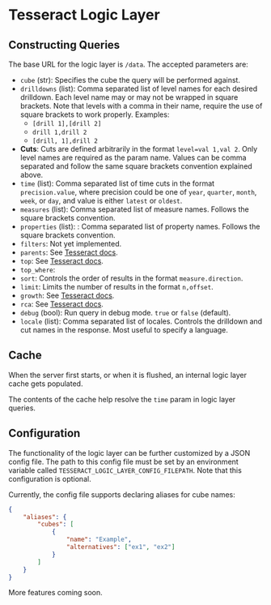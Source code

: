 # Tesseract Logic Layer

## Constructing Queries

The base URL for the logic layer is `/data`. The accepted parameters are:

- `cube` (str): Specifies the cube the query will be performed against.
- `drilldowns` (list): Comma separated list of level names for each desired drilldown. Each level name may or may not be wrapped in square brackets. Note that levels with a comma in their name, require the use of square brackets to work properly. Examples:
    - `[drill 1],[drill 2]`
    - `drill 1,drill 2`
    - `[drill, 1],drill 2`
- **Cuts**: Cuts are defined arbitrarily in the format `level=val 1,val 2`. Only level names are required as the param name. Values can be comma separated and follow the same square brackets convention explained above.
- `time` (list): Comma separated list of time cuts in the format `precision.value`, where precision could be one of `year`, `quarter`, `month`, `week`, or `day`, and value is either `latest` or `oldest`.
- `measures` (list): Comma separated list of measure names. Follows the square brackets convention.
- `properties` (list): : Comma separated list of property names. Follows the square brackets convention.
- `filters`: Not yet implemented.
- `parents`: See [Tesseract docs](https://github.com/hwchen/tesseract/blob/master/tesseract-server/README.md#parents).
- `top`: See [Tesseract docs](https://github.com/hwchen/tesseract/blob/master/tesseract-server/README.md#top).
- `top_where`: 
- `sort`: Controls the order of results in the format `measure.direction`.
- `limit`: Limits the number of results in the format `n,offset`.
- `growth`: See [Tesseract docs](https://github.com/hwchen/tesseract/blob/master/tesseract-server/README.md#growth).
- `rca`: See [Tesseract docs](https://github.com/hwchen/tesseract/blob/master/tesseract-server/README.md#rca).
- `debug` (bool): Run query in debug mode. `true` or `false` (default).
- `locale` (list): Comma separated list of locales. Controls the drilldown and cut names in the response. Most useful to specify a language.

## Cache

When the server first starts, or when it is flushed, an internal logic layer cache gets populated.

The contents of the cache help resolve the `time` param in logic layer queries.

## Configuration

The functionality of the logic layer can be further customized by a JSON config file. The path to this config file must be set by an environment variable called `TESSERACT_LOGIC_LAYER_CONFIG_FILEPATH`. Note that this configuration is optional.

Currently, the config file supports declaring aliases for cube names:

```json
{
    "aliases": {
        "cubes": [
            {
                "name": "Example",
                "alternatives": ["ex1", "ex2"]
            }
        ]
    }
}
```

More features coming soon.